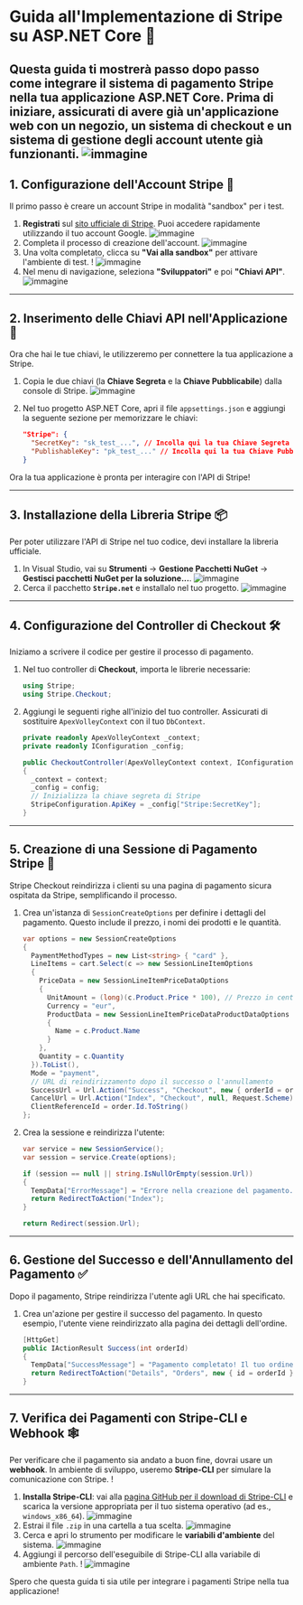 # Guida all'Implementazione di Stripe su ASP.NET Core 🚀

Questa guida ti mostrerà passo dopo passo come integrare il sistema di pagamento **Stripe** nella tua applicazione **ASP.NET Core**. Prima di iniziare, assicurati di avere già un'applicazione web con un negozio, un sistema di checkout e un sistema di gestione degli account utente già funzionanti.
![immagine](img/1.png)
---

## 1. Configurazione dell'Account Stripe 🔑

Il primo passo è creare un account Stripe in modalità "sandbox" per i test.

1.  **Registrati** sul [sito ufficiale di Stripe](https://stripe.com/). Puoi accedere rapidamente utilizzando il tuo account Google.
![immagine](img/2.png)
2.  Completa il processo di creazione dell'account.
![immagine](img/3.png)
3.  Una volta completato, clicca su **"Vai alla sandbox"** per attivare l'ambiente di test. !
![immagine](img/4.png)
4.  Nel menu di navigazione, seleziona **"Sviluppatori"** e poi **"Chiavi API"**.
![immagine](img/5.png)

---

## 2. Inserimento delle Chiavi API nell'Applicazione 📝

Ora che hai le tue chiavi, le utilizzeremo per connettere la tua applicazione a Stripe.

1.  Copia le due chiavi (la **Chiave Segreta** e la **Chiave Pubblicabile**) dalla console di Stripe.
![immagine](img/7.png)
2.  Nel tuo progetto ASP.NET Core, apri il file `appsettings.json` e aggiungi la seguente sezione per memorizzare le chiavi:

    ```json
    "Stripe": {
      "SecretKey": "sk_test_...", // Incolla qui la tua Chiave Segreta
      "PublishableKey": "pk_test_..." // Incolla qui la tua Chiave Pubblicabile
    }
    ```

Ora la tua applicazione è pronta per interagire con l'API di Stripe!

---

## 3. Installazione della Libreria Stripe 📦

Per poter utilizzare l'API di Stripe nel tuo codice, devi installare la libreria ufficiale.

1.  In Visual Studio, vai su **Strumenti** → **Gestione Pacchetti NuGet** → **Gestisci pacchetti NuGet per la soluzione...**.
![immagine](img/8.png)
2.  Cerca il pacchetto **`Stripe.net`** e installalo nel tuo progetto.
![immagine](img/9.png)

---

## 4. Configurazione del Controller di Checkout 🛠️

Iniziamo a scrivere il codice per gestire il processo di pagamento.

1.  Nel tuo controller di **Checkout**, importa le librerie necessarie:

    ```csharp
    using Stripe;
    using Stripe.Checkout;
    ```

2.  Aggiungi le seguenti righe all'inizio del tuo controller. Assicurati di sostituire `ApexVolleyContext` con il tuo `DbContext`.

    ```csharp
    private readonly ApexVolleyContext _context;
    private readonly IConfiguration _config;

    public CheckoutController(ApexVolleyContext context, IConfiguration config)
    {
      _context = context;
      _config = config;
      // Inizializza la chiave segreta di Stripe
      StripeConfiguration.ApiKey = _config["Stripe:SecretKey"];
    }
    ```

---

## 5. Creazione di una Sessione di Pagamento Stripe 🛒

Stripe Checkout reindirizza i clienti su una pagina di pagamento sicura ospitata da Stripe, semplificando il processo.

1.  Crea un'istanza di `SessionCreateOptions` per definire i dettagli del pagamento. Questo include il prezzo, i nomi dei prodotti e le quantità.

    ```csharp
    var options = new SessionCreateOptions
    {
      PaymentMethodTypes = new List<string> { "card" },
      LineItems = cart.Select(c => new SessionLineItemOptions
      {
        PriceData = new SessionLineItemPriceDataOptions
        {
          UnitAmount = (long)(c.Product.Price * 100), // Prezzo in centesimi
          Currency = "eur",
          ProductData = new SessionLineItemPriceDataProductDataOptions
          {
            Name = c.Product.Name
          }
        },
        Quantity = c.Quantity
      }).ToList(),
      Mode = "payment",
      // URL di reindirizzamento dopo il successo o l'annullamento
      SuccessUrl = Url.Action("Success", "Checkout", new { orderId = order.Id }, Request.Scheme),
      CancelUrl = Url.Action("Index", "Checkout", null, Request.Scheme),
      ClientReferenceId = order.Id.ToString()
    };
    ```

2.  Crea la sessione e reindirizza l'utente:

    ```csharp
    var service = new SessionService();
    var session = service.Create(options);

    if (session == null || string.IsNullOrEmpty(session.Url))
    {
      TempData["ErrorMessage"] = "Errore nella creazione del pagamento.";
      return RedirectToAction("Index");
    }

    return Redirect(session.Url);
    ```

---

## 6. Gestione del Successo e dell'Annullamento del Pagamento ✅

Dopo il pagamento, Stripe reindirizza l'utente agli URL che hai specificato.

1.  Crea un'azione per gestire il successo del pagamento. In questo esempio, l'utente viene reindirizzato alla pagina dei dettagli dell'ordine.

    ```csharp
    [HttpGet]
    public IActionResult Success(int orderId)
    {
      TempData["SuccessMessage"] = "Pagamento completato! Il tuo ordine verrà processato.";
      return RedirectToAction("Details", "Orders", new { id = orderId });
    }
    ```

---

## 7. Verifica dei Pagamenti con Stripe-CLI e Webhook 🕸️

Per verificare che il pagamento sia andato a buon fine, dovrai usare un **webhook**. In ambiente di sviluppo, useremo **Stripe-CLI** per simulare la comunicazione con Stripe. !

1.  **Installa Stripe-CLI**: vai alla [pagina GitHub per il download di Stripe-CLI](https://github.com/stripe/stripe-cli/releases) e scarica la versione appropriata per il tuo sistema operativo (ad es., `windows_x86_64`).
![immagine](img/10.png)
2.  Estrai il file `.zip` in una cartella a tua scelta.
![immagine](img/11.png)
3.  Cerca e apri lo strumento per modificare le **variabili d'ambiente** del sistema.
![immagine](img/12.png)
4.  Aggiungi il percorso dell'eseguibile di Stripe-CLI alla variabile di ambiente `Path`. !
![immagine](img/13.png)

Spero che questa guida ti sia utile per integrare i pagamenti Stripe nella tua applicazione!
